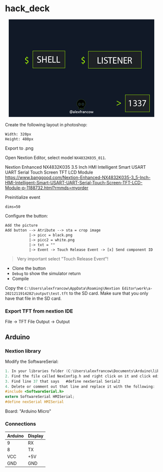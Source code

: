 # hack_deck

<p align="center"><img src="https://raw.githubusercontent.com/alexfrancow/hack_deck/main/bg/1_2.png" height="320" width="480" /></p>

Create the following layout in photoshop:
```
Width: 320px
Height: 480px
```
Export to .png

Open Nextion Editor, select model ```NX4832K035_011```.

Nextion Enhanced NX4832K035 3.5 Inch HMI Intelligent Smart USART UART Serial Touch Screen TFT LCD Module
https://www.banggood.com/Nextion-Enhanced-NX4832K035-3_5-Inch-HMI-Intelligent-Smart-USART-UART-Serial-Touch-Screen-TFT-LCD-Module-p-1188732.html?rmmds=myorder


Preinitialize event

```
dims=50
```

Configure the button:
```
Add the picture
Add button --> Atribute --> sta = crop image
           |-> picc = black.png
           |-> picc2 = white.png
           |-> txt = ""
           |-> Event -> Touch Release Event -> [x] Send component ID
```
> Very important select "Touch Release Event"!

* Clone the button
* ```Debug``` to show the simulator return
* Compile

Copy the ```C:\Users\alexfrancow\AppData\Roaming\Nextion Editor\work\a-2021211914282\output\test.tft``` to the SD card. Make sure that you only have that file in the SD card.

### Export TFT from nextion IDE

File -> TFT File Output -> Output

## Arduino

### Nextion library

Modify the SoftwareSerial:

```c
1. In your libraries folder (C:\Users\alexfrancow\Documents\Arduino\libraries\ITEADLIB_Arduino_Nextion-master), find the Nextion library.
2. Find the file called NexConfig.h and right click on it and click edit.
3. Find line 37 that says   #define nexSerial Serial2 
4. Delete or comment out that line and replace it with the following: 
#include <SoftwareSerial.h>
extern SoftwareSerial HMISerial;
#define nexSerial HMISerial
```

Board: "Arduino Micro"

### Connections

|Arduino|Display|
|---|---|
|9|RX|
|8|TX|
|VCC|+5V|
|GND|GND|
